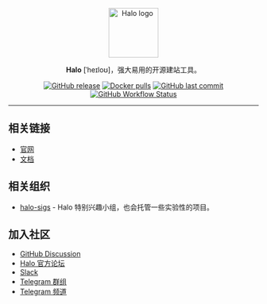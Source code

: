<p align="center">
    <a href="https://halo.run" target="_blank" rel="noopener noreferrer">
        <img width="100" src="https://halo.run/logo" alt="Halo logo" />
    </a>
</p>

<p align="center"><b>Halo</b> [ˈheɪloʊ]，强大易用的开源建站工具。</p>

<p align="center">
<a href="https://github.com/halo-dev/halo/releases"><img alt="GitHub release" src="https://img.shields.io/github/release/halo-dev/halo.svg?style=flat-square&include_prereleases" /></a>
<a href="https://hub.docker.com/r/halohub/halo"><img alt="Docker pulls" src="https://img.shields.io/docker/pulls/halohub/halo?style=flat-square" /></a>
<a href="https://github.com/halo-dev/halo/commits"><img alt="GitHub last commit" src="https://img.shields.io/github/last-commit/halo-dev/halo.svg?style=flat-square" /></a>
<a href="https://github.com/halo-dev/halo/actions"><img alt="GitHub Workflow Status" src="https://img.shields.io/github/actions/workflow/status/halo-dev/halo/halo.yaml?branch=main&style=flat-square" /></a>
</p>

------------------------------

## 相关链接

- [官网](https://halo.run)
- [文档](https://docs.halo.run)

## 相关组织

- [halo-sigs](https://github.com/halo-sigs) - Halo 特别兴趣小组，也会托管一些实验性的项目。

## 加入社区

- [GitHub Discussion](https://github.com/halo-dev/halo/discussions)
- [Halo 官方论坛](https://bbs.halo.run/)
- [Slack](https://join.slack.com/t/halodev/shared_invite/zt-1j5i6vs8w-~oGKFM6R_~cpEO1irk3VVA)
- [Telegram 群组](https://t.me/HaloBlog)
- [Telegram 频道](https://t.me/halo_dev)
